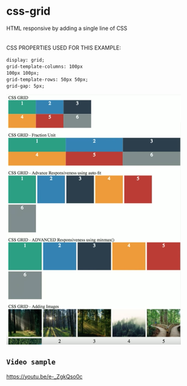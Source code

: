 # css-grid
HTML responsive by adding a single line of CSS
<br>
<br>
<br>
CSS PROPERTIES USED FOR THIS EXAMPLE:

<code>display: grid;</code><br>
<code>grid-template-columns: 100px 100px 100px;</code><br>
<code>grid-template-rows: 50px 50px;</code><br>
<code>grid-gap: 5px;</code><br>


<img src="sample.png">

<code><h2>Video sample</h2></code>
<a href="https://youtu.be/e-_ZgkQso0c" target="_blank">https://youtu.be/e-_ZgkQso0c</a>
